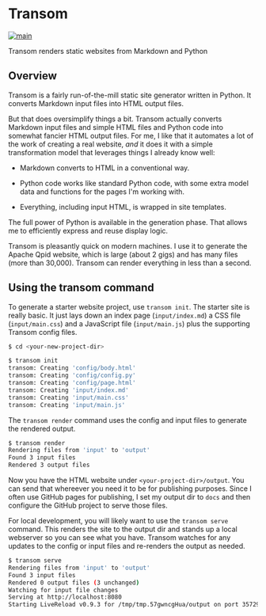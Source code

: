 # Transom

[![main](https://github.com/ssorj/transom/workflows/main/badge.svg)](https://github.com/ssorj/transom/actions?query=workflow%3Amain)

Transom renders static websites from Markdown and Python

## Overview

Transom is a fairly run-of-the-mill static site generator written in
Python.  It converts Markdown input files into HTML output files.

But that does oversimplify things a bit.  Transom actually converts
Markdown input files and simple HTML files and Python code into
somewhat fancier HTML output files.  For me, I like that it automates
a lot of the work of creating a real website, *and* it does it with a
simple transformation model that leverages things I already know well:

* Markdown converts to HTML in a conventional way.

* Python code works like standard Python code, with some extra model
  data and functions for the pages I'm working with.

* Everything, including input HTML, is wrapped in site templates.

The full power of Python is available in the generation phase.  That
allows me to efficiently express and reuse display logic.

Transom is pleasantly quick on modern machines.  I use it to generate
the Apache Qpid website, which is large (about 2 gigs) and has many
files (more than 30,000).  Transom can render everything in less than
a second.

## Using the transom command

To generate a starter website project, use `transom init`.  The
starter site is really basic.  It just lays down an index page
(`input/index.md`) a CSS file (`input/main.css`) and a JavaScript file
(`input/main.js`) plus the supporting Transom config files.

~~~ sh
$ cd <your-new-project-dir>

$ transom init
transom: Creating 'config/body.html'
transom: Creating 'config/config.py'
transom: Creating 'config/page.html'
transom: Creating 'input/index.md'
transom: Creating 'input/main.css'
transom: Creating 'input/main.js'
~~~

The `transom render` command uses the config and input files to
generate the rendered output.

~~~ sh
$ transom render
Rendering files from 'input' to 'output'
Found 3 input files
Rendered 3 output files
~~~

Now you have the HTML website under `<your-project-dir>/output`.  You
can send that whereever you need it to be for publishing purposes.
Since I often use GitHub pages for publishing, I set my output dir to
`docs` and then configure the GitHub project to serve those files.

For local development, you will likely want to use the `transom serve`
command.  This renders the site to the output dir and stands up a
local webserver so you can see what you have.  Transom watches for any
updates to the config or input files and re-renders the output as
needed.

~~~ sh
$ transom serve
Rendering files from 'input' to 'output'
Found 3 input files
Rendered 0 output files (3 unchanged)
Watching for input file changes
Serving at http://localhost:8080
Starting LiveReload v0.9.3 for /tmp/tmp.57gwncgHua/output on port 35729.
~~~

<!-- Site checks for files and links -->
<!-- ## Implementation notes -->
<!-- Multiprocessing -->
<!-- Mistune (having tried others before) -->
<!-- ## Template syntax (really Python code syntax) -->
<!-- ## Site config options and how to set them -->
<!-- ## Page and Site APIs -->
<!-- ## Page metadata -->
<!-- ## HTML generation functions -->
<!-- Conveniences -->
<!-- ## Using Plano project commands -->
<!-- ## Project commands -->
<!-- Once you have set up the project, you can use the `./plano` command in -->
<!-- the root of the project to perform project tasks.  It accepts a -->
<!-- subcommand.  Use `./plano --help` to list the available commands. -->
